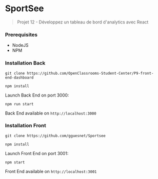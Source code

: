 # SportSee

> Projet 12 - Développez un tableau de bord d'analytics avec React

### Prerequisites

- NodeJS
- NPM

### Installation Back

`git clone https://github.com/OpenClassrooms-Student-Center/P9-front-end-dashboard`

`npm install`

Launch Back End on port 3000:

`npm run start`

Back End available on `http://localhost:3000`

### Installation Front

`git clone https://github.com/gguesnet/Sportsee`

`npm install`

Launch Front End on port 3001:

`npm start`

Front End available on `http://localhost:3001`
